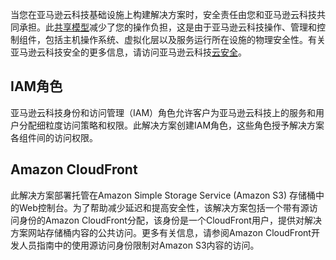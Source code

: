 当您在亚马逊云科技基础设施上构建解决方案时，安全责任由您和亚马逊云科技共同承担。此[共享模型](https://aws.amazon.com/compliance/shared-responsibility-model/)减少了您的操作负担，这是由于亚马逊云科技操作、管理和控制组件，包括主机操作系统、虚拟化层以及服务运行所在设施的物理安全性。有关亚马逊云科技安全的更多信息，请访问亚马逊云科技[云安全](http://aws.amazon.com/security/)。

## IAM角色

亚马逊云科技身份和访问管理（IAM）角色允许客户为亚马逊云科技上的服务和用户分配细粒度访问策略和权限。此解决方案创建IAM角色，这些角色授予解决方案各组件间的访问权限。

## Amazon CloudFront

此解决方案部署托管在Amazon Simple Storage Service (Amazon S3) 存储桶中的Web控制台。为了帮助减少延迟和提高安全性，该解决方案包括一个带有源访问身份的Amazon CloudFront分配，该身份是一个CloudFront用户，提供对解决方案网站存储桶内容的公共访问。更多有关信息，请参阅Amazon CloudFront开发人员指南中的使用源访问身份限制对Amazon S3内容的访问。